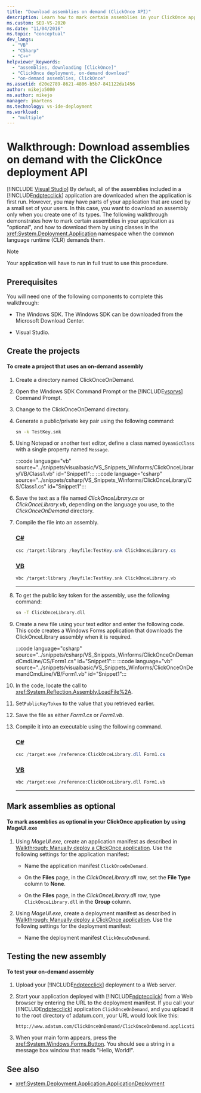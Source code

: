 ```yaml
---
title: "Download assemblies on demand (ClickOnce API)"
description: Learn how to mark certain assemblies in your ClickOnce application as optional and download them when the common language runtime needs them.
ms.custom: SEO-VS-2020
ms.date: "11/04/2016"
ms.topic: "conceptual"
dev_langs:
  - "VB"
  - "CSharp"
  - "C++"
helpviewer_keywords:
  - "assemblies, downloading [ClickOnce]"
  - "ClickOnce deployment, on-demand download"
  - "on-demand assemblies, ClickOnce"
ms.assetid: d20e2789-8621-4806-b5b7-841122da1456
author: mikejo5000
ms.author: mikejo
manager: jmartens
ms.technology: vs-ide-deployment
ms.workload:
  - "multiple"
---
```

# Walkthrough: Download assemblies on demand with the ClickOnce deployment API

 [!INCLUDE [Visual Studio](~/includes/applies-to-version/vs-windows-only.md)]
By default, all of the assemblies included in a [!INCLUDE[ndptecclick](../deployment/includes/ndptecclick_md.md)] application are downloaded when the application is first run. However, you may have parts of your application that are used by a small set of your users. In this case, you want to download an assembly only when you create one of its types. The following walkthrough demonstrates how to mark certain assemblies in your application as "optional", and how to download them by using classes in the <xref:System.Deployment.Application> namespace when the common language runtime (CLR) demands them.

> [!NOTE]
> Your application will have to run in full trust to use this procedure.

## Prerequisites
 You will need one of the following components to complete this walkthrough:

- The Windows SDK. The Windows SDK can be downloaded from the Microsoft Download Center.

- Visual Studio.

## Create the projects

#### To create a project that uses an on-demand assembly

1. Create a directory named ClickOnceOnDemand.

2. Open the Windows SDK Command Prompt or the [!INCLUDE[vsprvs](../code-quality/includes/vsprvs_md.md)] Command Prompt.

3. Change to the ClickOnceOnDemand directory.

4. Generate a public/private key pair using the following command:

   ```cmd
   sn -k TestKey.snk
   ```

5. Using Notepad or another text editor, define a class named `DynamicClass` with a single property named `Message`.

    :::code language="vb" source="../snippets/visualbasic/VS_Snippets_Winforms/ClickOnceLibrary/VB/Class1.vb" id="Snippet1":::
    :::code language="csharp" source="../snippets/csharp/VS_Snippets_Winforms/ClickOnceLibrary/CS/Class1.cs" id="Snippet1":::

6. Save the text as a file named *ClickOnceLibrary.cs* or *ClickOnceLibrary.vb*, depending on the language you use, to the *ClickOnceOnDemand* directory.

7. Compile the file into an assembly.

   ### [C#](#tab/csharp)
   ```csharp
   csc /target:library /keyfile:TestKey.snk ClickOnceLibrary.cs
   ```

   ### [VB](#tab/vb)
   ```vb
   vbc /target:library /keyfile:TestKey.snk ClickOnceLibrary.vb
   ```
   ---

8. To get the public key token for the assembly, use the following command:

   ```cmd
   sn -T ClickOnceLibrary.dll
   ```

9. Create a new file using your text editor and enter the following code. This code creates a Windows Forms application that downloads the ClickOnceLibrary assembly when it is required.

    :::code language="csharp" source="../snippets/csharp/VS_Snippets_Winforms/ClickOnceOnDemandCmdLine/CS/Form1.cs" id="Snippet1":::
    :::code language="vb" source="../snippets/visualbasic/VS_Snippets_Winforms/ClickOnceOnDemandCmdLine/VB/Form1.vb" id="Snippet1":::

10. In the code, locate the call to <xref:System.Reflection.Assembly.LoadFile%2A>.

11. Set`PublicKeyToken` to the value that you retrieved earlier.

12. Save the file as either *Form1.cs* or *Form1.vb*.

13. Compile it into an executable using the following command.

    ### [C#](#tab/csharp)
    ```csharp
    csc /target:exe /reference:ClickOnceLibrary.dll Form1.cs
    ```

    ### [VB](#tab/vb)
    ```vb
    vbc /target:exe /reference:ClickOnceLibrary.dll Form1.vb
    ```
    ---

## Mark assemblies as optional

#### To mark assemblies as optional in your ClickOnce application by using MageUI.exe

1. Using *MageUI.exe*, create an application manifest as described in [Walkthrough: Manually deploy a ClickOnce application](../deployment/walkthrough-manually-deploying-a-clickonce-application.md). Use the following settings for the application manifest:

    - Name the application manifest `ClickOnceOnDemand`.

    - On the **Files** page, in the *ClickOnceLibrary.dll* row, set the **File Type** column to **None**.

    - On the **Files** page, in the *ClickOnceLibrary.dll* row, type `ClickOnceLibrary.dll` in the **Group** column.

2. Using *MageUI.exe*, create a deployment manifest as described in [Walkthrough: Manually deploy a ClickOnce application](../deployment/walkthrough-manually-deploying-a-clickonce-application.md). Use the following settings for the deployment manifest:

    - Name the deployment manifest `ClickOnceOnDemand`.

## Testing the new assembly

#### To test your on-demand assembly

1. Upload your [!INCLUDE[ndptecclick](../deployment/includes/ndptecclick_md.md)] deployment to a Web server.

2. Start your application deployed with [!INCLUDE[ndptecclick](../deployment/includes/ndptecclick_md.md)] from a Web browser by entering the URL to the deployment manifest. If you call your [!INCLUDE[ndptecclick](../deployment/includes/ndptecclick_md.md)] application `ClickOnceOnDemand`, and you upload it to the root directory of adatum.com, your URL would look like this:

   ```
   http://www.adatum.com/ClickOnceOnDemand/ClickOnceOnDemand.application
   ```

3. When your main form appears, press the <xref:System.Windows.Forms.Button>. You should see a string in a message box window that reads "Hello, World!".

## See also
- <xref:System.Deployment.Application.ApplicationDeployment>
